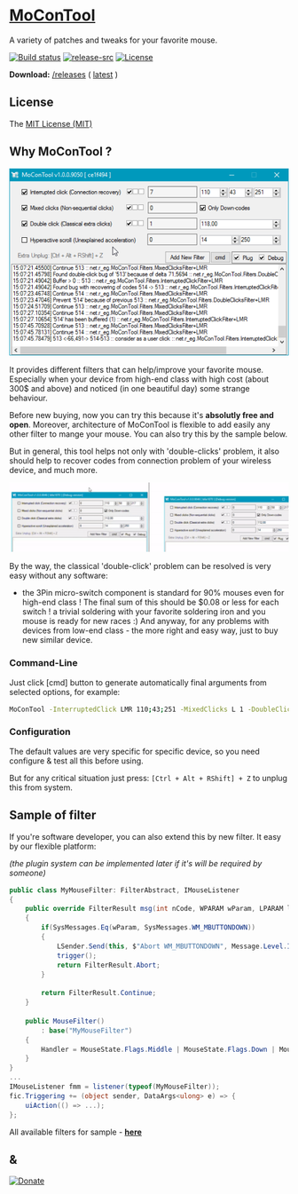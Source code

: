 # [MoConTool](https://github.com/3F/MoConTool)

A variety of patches and tweaks for your favorite mouse.

[![Build status](https://ci.appveyor.com/api/projects/status/t6icxagsil8kc6fy/branch/master?svg=true)](https://ci.appveyor.com/project/3Fs/mocontool/branch/master)
[![release-src](https://img.shields.io/github/release/3F/MoConTool.svg)](https://github.com/3F/MoConTool/releases/latest)
[![License](https://img.shields.io/badge/License-MIT-74A5C2.svg)](https://github.com/3F/MoConTool/blob/master/License.txt)

**Download:** [/releases](https://github.com/3F/MoConTool/releases) ( [latest](https://github.com/3F/MoConTool/releases/latest) )

## License

The [MIT License (MIT)](https://github.com/3F/MoConTool/blob/master/License.txt)

## Why MoConTool ?

![](https://github.com/3F/MoConTool/blob/master/Resources/MoConTool.png)

It provides different filters that can help/improve your favorite mouse. 
Especially when your device from high-end class with high cost (about 300$ and above) and noticed (in one beautiful day) some strange behaviour.

Before new buying, now you can try this because it's **absolutly free and open**. Moreover, architecture of MoConTool is flexible to add easily any other filter to mange your mouse. You can also try this by the sample below.

But in general, this tool helps not only with 'double-clicks' problem, it also should help to recover codes from connection problem of your wireless device, and much more.

![Interrupted click (Connection recovery)](https://github.com/3F/MoConTool/blob/master/Resources/ill_mouse_interrupted_click.gif)

By the way, the classical 'double-click' problem can be resolved is very easy without any software:

* the 3Pin micro-switch component is standard for 90% mouses even for high-end class ! The final sum of this should be $0.08 or less for each switch ! a trivial soldering with your favorite soldering iron and you mouse is ready for new races :) And anyway, for any problems with devices from low-end class - the more right and easy way, just to buy new similar device.

### Command-Line

Just click [cmd] button to generate automatically final arguments from selected options, for example:

```bash
MoConTool -InterruptedClick LMR 110;43;251 -MixedClicks L 1 -DoubleClicks L 118
```

### Configuration

The default values are very specific for specific device, so you need configure & test all this before using. 

But for any critical situation just press: `[Ctrl + Alt + RShift] + Z` to unplug this from system.

## Sample of filter

If you're software developer, you can also extend this by new filter. It easy by our flexible platform:

*(the plugin system can be implemented later if it's will be required by someone)*

```csharp
public class MyMouseFilter: FilterAbstract, IMouseListener
{
    public override FilterResult msg(int nCode, WPARAM wParam, LPARAM lParam)
    {
        if(SysMessages.Eq(wParam, SysMessages.WM_MBUTTONDOWN))
        {
            LSender.Send(this, $"Abort WM_MBUTTONDOWN", Message.Level.Info);
            trigger();
            return FilterResult.Abort;
        }

        return FilterResult.Continue;
    }

    public MouseFilter()
        : base("MyMouseFilter")
    {
        Handler = MouseState.Flags.Middle | MouseState.Flags.Down | MouseState.Flags.Up;
    }
}
...
IMouseListener fmm = listener(typeof(MyMouseFilter));
fic.Triggering += (object sender, DataArgs<ulong> e) => {
    uiAction(() => ...);
};
```

All available filters for sample - **[here](https://github.com/3F/MoConTool/tree/master/MoConTool/Filters)**

## &

[![Donate](https://www.paypalobjects.com/en_US/i/btn/btn_donate_SM.gif)](https://www.paypal.com/cgi-bin/webscr?cmd=_donations&business=entry%2ereg%40gmail%2ecom&lc=US&item_name=3F%2dOpenSource%20%5b%20github%2ecom%2f3F&currency_code=USD&bn=PP%2dDonationsBF%3abtn_donate_SM%2egif%3aNonHosted)

